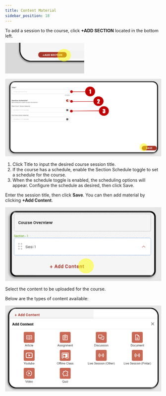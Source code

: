 ```yaml
---
title: Content Material
sidebar_position: 18
---
```


To add a session to the course, click **+ADD SECTION** located in the bottom left.



![](/img/00-ad-sections.png)

![](/img/1-add-sections.png)

1. Click Title to input the desired course session title.
2. If the course has a schedule, enable the Section
   Schedule toggle to set a schedule for the course.
3. When the schedule toggle is enabled, the scheduling
   options will appear. Configure the schedule as desired, then click Save.


Enter the session title, then click **Save**. You can then add material by clicking **+Add Content**.

![](/img/2.-add-content.png)

Select the content to be uploaded for the course.

Below are the types of content available:

![](/img/3-jenis-konten.png)
